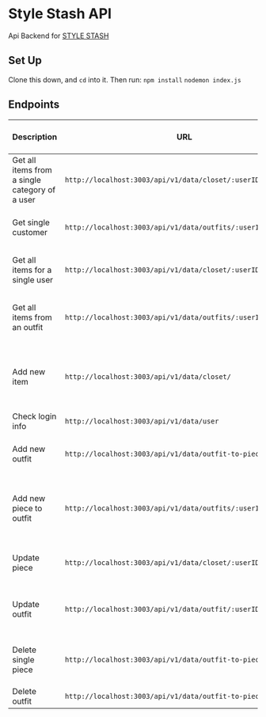 # Style Stash API
Api Backend for <a href="https://github.com/sakisandrac/style-stash">STYLE STASH</a>

## Set Up
Clone this down, and `cd` into it.  Then run:
`npm install`
`nodemon index.js`

## Endpoints
| Description | URL | Method | Required Properties for Request | Sample Successful Response |
|----------|-----|--------|---------------------|-----------------|
| Get all items from a single category of a user|`http://localhost:3003/api/v1/data/closet/:userID/:category`| GET  | none | object containing an array of all items from a category|
|Get single customer|`http://localhost:3003/api/v1/data/outfits/:userID`| GET  | none | object containing an array of all outfits from a single user|
|Get all items for a single user| `http://localhost:3003/api/v1/data/closet/:userID/` | GET | none | object containing an array of all items in a single user's closet |
|Get all items from an outfit| `http://localhost:3003/api/v1/data/outfits/:userID/:outfitID` | GET | none | object with containing an array of all items from a single outfit |
| Add new item |`http://localhost:3003/api/v1/data/closet/`| POST | `{ image: <string>, categoryID: <string>, id: <string>, notes: <string>, userID: <string> }` | `{message: ${id} Item added!, newData: {id, image, categoryID, notes}}`|
|Check login info| `http://localhost:3003/api/v1/data/user`|POST | `{userID: <string> }` | object with all of user's closet data|
|Add new outfit | `http://localhost:3003/api/v1/data/outfit-to-pieces/:userID`|POST | `{id: <string>, fullOutfitImage: <string>, notes: <string>}` |`{message: ${id} Outfit added!, newData: {id, fullOutfitImage, notes}`|
|Add new piece to outfit| `http://localhost:3003/api/v1/data/outfits/:userID`|POST | `{outfitID: <string>, pieceID: <string>}` |`{message: OTP-{otpID} Outfit to piece relationship added, newData: {id:OTP-${otpID}, outfitID, pieceID}}`|
|Update piece| `http://localhost:3003/api/v1/data/closet/:userID/:pieceID`|PATCH| `{notes: <string>}` |`{message: Success! Piece # ${pieceID} edited!, newData: piece}`|
|Update outfit| `http://localhost:3003/api/v1/data/outfit/:userID/:outfitID`|PATCH| `{ fullOutfitImage: <string>, notes: <string> }` |`{message: 'Success! Full outfit image updated',newData: {outfitID, fullOutfitImage}}`|
|Delete single piece| `http://localhost:3003/api/v1/data/outfit-to-pieces/:userID`| DELETE |`{outfitID: <string>, pieceID: <string>}` | `{message: 'Success! Piece {pieceID} removed from outfit {outfitID}', newData}` |
|Delete outfit| `http://localhost:3003/api/v1/data/outfit-to-pieces/:userID`| DELETE |`{id: <string> }` | `{message: ${id} Outfit deleted!}`|
